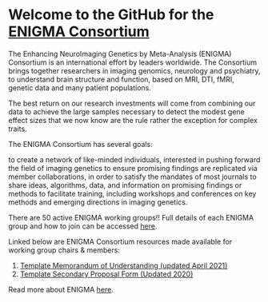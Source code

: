 # Welcome to the GitHub for the [ENIGMA Consortium](http://enigma.ini.usc.edu/)

The Enhancing NeuroImaging Genetics by Meta-Analysis (ENIGMA) Consortium is an international effort by leaders worldwide. The Consortium brings together researchers in imaging genomics, neurology and psychiatry, to understand brain structure and function, based on MRI, DTI, fMRI, genetic data and many patient populations.

The best return on our research investments will come from combining our data to achieve the large samples necessary to detect the modest gene effect sizes that we now know are the rule rather the exception for complex traits.

The ENIGMA Consortium has several goals:

to create a network of like-minded individuals, interested in pushing forward the field of imaging genetics
to ensure promising findings are replicated via member collaborations, in order to satisfy the mandates of most journals
to share ideas, algorithms, data, and information on promising findings or methods
to facilitate training, including workshops and conferences on key methods and emerging directions in imaging genetics.

There are 50 active ENIGMA working groups!! Full details of each ENIGMA group and how to join can be accessed [here](http://enigma.ini.usc.edu/ongoing/). 

Linked below are ENIGMA Consortium resources made available for working group chairs & members:
1. [Template Memorandum of Understanding (updated April 2021)](https://docs.google.com/document/d/10OWVnNSk54L3LsleurjHi99530IrvFBd)
2. [Template Secondary Proposal Form (Updated 2020)](https://docs.google.com/document/d/10c3Atdmpl7NayiFhbC_fRbmB1QMd-JuW)

Read more about ENIGMA [here](http://enigma.ini.usc.edu/).
